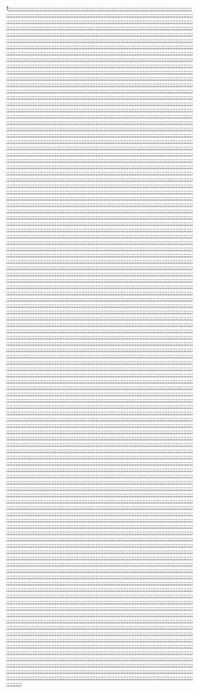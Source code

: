1;;;;;;;;;;;;;;;;;;;;;;;;;;;;;;;;;;;;;;;;;;;;;;;;;;;;;;;;;;;;;;;;;;;;;;;;;;;;;;;;;;;;;;;;;;;;;;;;;;;;;;;;;;;;;;;;;;;;;;;;;;;;;;;;;;;;;;;;;;;;;;;;;;;;;;;;;;;;;;;;;;;;;;;;;;;;;;;;;;;;;;;;;;;;;;;;;;;;;;;;;;;;;;;;;;;;;;;;;;;;;;;;;;;;;;;;;;;;;;;;;;;;;;;;;;;;;;;;;;;;;;;;;;;;;;;;;;;;;;;;;;;;;;;;;;;;;;;;;;;;;;;;;;;;;;;;;;;;;;;;;;;;;;;;;;;;;;;;;;;;;;;;;;;;;;;;;;;;;;;;;;;;;;;;;;;;;;;;;;;;;;;;;;;;;;;;;;;;;;;;;;;;;;;;;;;;;;;;;;;;;;;;;;;;;;;;;;;;;;;;;;;;;;;;;;;;;;;;;;;;;;;;;;;;;;;;;;;;;;;;;;;;;;;;;;;;;;;;;;;;;;;;;;;;;;;;;;;;;;;;;;;;;;;;;;;;;;;;;;;;;;;;;;;;;;;;;;;;;;;;;;;;;;;;;;;;;;;;;;;;;;;;;;;;;;;;;;;;;;;;;;;;;;;;;;;;;;;;;;;;;;;;;;;;;;;;;;;;;;;;;;;;;;;;;;;;;;;;;;;;;;;;;;;;;;;;;;;;;;;;;;;;;;;;;;;;;;;;;;;;;;;;;;;;;;;;;;;;;;;;;;;;;;;;;;;;;;;;;;;;;;;;;;;;;;;;;;;;;;;;;;;;;;;;;;;;;;;;;;;;;;;;;;;;;;;;;;;;;;;;;;;;;;;;;;;;;;;;;;;;;;;;;;;;;;;;;;;;;;;;;;;;;;;;;;;;;;;;;;;;;;;;;;;;;;;;;;;;;;;;;;;;;;;;;;;;;;;;;;;;;;;;;;;;;;;;;;;;;;;;;;;;;;;;;;;;;;;;;;;;;;;;;;;;;;;;;;;;;;;;;;;;;;;;;;;;;;;;;;;;;;;;;;;;;;;;;;;;;;;;;;;;;;;;;;;;;;;;;;;;;;;;;;;;;;;;;;;;;;;;;;;;;;;;;;;;;;;;;;;;;;;;;;;;;;;;;;;;;;;;;;;;;;;;;;;;;;;;;;;;;;;;;;;;;;;;;;;;;;;;;;;;;;;;;;;;;;;;;;;;;;;;;;;;;;;;;;;;;;;;;;;;;;;;;;;;;;;;;;;;;;;;;;;;;;;;;;;;;;;;;;;;;;;;;;;;;;;;;;;;;;;;;;;;;;;;;;;;;;;;;;;;;;;;;;;;;;;;;;;;;;;;;;;;;;;;;;;;;;;;;;;;;;;;;;;;;;;;;;;;;;;;;;;;;;;;;;;;;;;;;;;;;;;;;;;;;;;;;;;;;;;;;;;;;;;;;;;;;;;;;;;;;;;;;;;;;;;;;;;;;;;;;;;;;;;;;;;;;;;;;;;;;;;;;;;;;;;;;;;;;;;;;;;;;;;;;;;;;;;;;;;;;;;;;;;;;;;;;;;;;;;;;;;;;;;;;;;;;;;;;;;;;;;;;;;;;;;;;;;;;;;;;;;;;;;;;;;;;;;;;;;;;;;;;;;;;;;;;;;;;;;;;;;;;;;;;;;;;;;;;;;;;;;;;;;;;;;;;;;;;;;;;;;;;;;;;;;;;;;;;;;;;;;;;;;;;;;;;;;;;;;;;;;;;;;;;;;;;;;;;;;;;;;;;;;;;;;;;;;;;;;;;;;;;;;;;;;;;;;;;;;;;;;;;;;;;;;;;;;;;;;;;;;;;;;;;;;;;;;;;;;;;;;;;;;;;;;;;;;;;;;;;;;;;;;;;;;;;;;;;;;;;;;;;;;;;;;;;;;;;;;;;;;;;;;;;;;;;;;;;;;;;;;;;;;;;;;;;;;;;;;;;;;;;;;;;;;;;;;;;;;;;;;;;;;;;;;;;;;;;;;;;;;;;;;;;;;;;;;;;;;;;;;;;;;;;;;;;;;;;;;;;;;;;;;;;;;;;;;;;;;;;;;;;;;;;;;;;;;;;;;;;;;;;;;;;;;;;;;;;;;;;;;;;;;;;;;;;;;;;;;;;;;;;;;;;;;;;;;;;;;;;;;;;;;;;;;;;;;;;;;;;;;;;;;;;;;;;;;;;;;;;;;;;;;;;;;;;;;;;;;;;;;;;;;;;;;;;;;;;;;;;;;;;;;;;;;;;;;;;;;;;;;;;;;;;;;;;;;;;;;;;;;;;;;;;;;;;;;;;;;;;;;;;;;;;;;;;;;;;;;;;;;;;;;;;;;;;;;;;;;;;;;;;;;;;;;;;;;;;;;;;;;;;;;;;;;;;;;;;;;;;;;;;;;;;;;;;;;;;;;;;;;;;;;;;;;;;;;;;;;;;;;;;;;;;;;;;;;;;;;;;;;;;;;;;;;;;;;;;;;;;;;;;;;;;;;;;;;;;;;;;;;;;;;;;;;;;;;;;;;;;;;;;;;;;;;;;;;;;;;;;;;;;;;;;;;;;;;;;;;;;;;;;;;;;;;;;;;;;;;;;;;;;;;;;;;;;;;;;;;;;;;;;;;;;;;;;;;;;;;;;;;;;;;;;;;;;;;;;;;;;;;;;;;;;;;;;;;;;;;;;;;;;;;;;;;;;;;;;;;;;;;;;;;;;;;;;;;;;;;;;;;;;;;;;;;;;;;;;;;;;;;;;;;;;;;;;;;;;;;;;;;;;;;;;;;;;;;;;;;;;;;;;;;;;;;;;;;;;;;;;;;;;;;;;;;;;;;;;;;;;;;;;;;;;;;;;;;;;;;;;;;;;;;;;;;;;;;;;;;;;;;;;;;;;;;;;;;;;;;;;;;;;;;;;;;;;;;;;;;;;;;;;;;;;;;;;;;;;;;;;;;;;;;;;;;;;;;;;;;;;;;;;;;;;;;;;;;;;;;;;;;;;;;;;;;;;;;;;;;;;;;;;;;;;;;;;;;;;;;;;;;;;;;;;;;;;;;;;;;;;;;;;;;;;;;;;;;;;;;;;;;;;;;;;;;;;;;;;;;;;;;;;;;;;;;;;;;;;;;;;;;;;;;;;;;;;;;;;;;;;;;;;;;;;;;;;;;;;;;;;;;;;;;;;;;;;;;;;;;;;;;;;;;;;;;;;;;;;;;;;;;;;;;;;;;;;;;;;;;;;;;;;;;;;;;;;;;;;;;;;;;;;;;;;;;;;;;;;;;;;;;;;;;;;;;;;;;;;;;;;;;;;;;;;;;;;;;;;;;;;;;;;;;;;;;;;;;;;;;;;;;;;;;;;;;;;;;;;;;;;;;;;;;;;;;;;;;;;;;;;;;;;;;;;;;;;;;;;;;;;;;;;;;;;;;;;;;;;;;;;;;;;;;;;;;;;;;;;;;;;;;;;;;;;;;;;;;;;;;;;;;;;;;;;;;;;;;;;;;;;;;;;;;;;;;;;;;;;;;;;;;;;;;;;;;;;;;;;;;;;;;;;;;;;;;;;;;;;;;;;;;;;;;;;;;;;;;;;;;;;;;;;;;;;;;;;;;;;;;;;;;;;;;;;;;;;;;;;;;;;;;;;;;;;;;;;;;;;;;;;;;;;;;;;;;;;;;;;;;;;;;;;;;;;;;;;;;;;;;;;;;;;;;;;;;;;;;;;;;;;;;;;;;;;;;;;;;;;;;;;;;;;;;;;;;;;;;;;;;;;;;;;;;;;;;;;;;;;;;;;;;;;;;;;;;;;;;;;;;;;;;;;;;;;;;;;;;;;;;;;;;;;;;;;;;;;;;;;;;;;;;;;;;;;;;;;;;;;;;;;;;;;;;;;;;;;;;;;;;;;;;;;;;;;;;;;;;;;;;;;;;;;;;;;;;;;;;;;;;;;;;;;;;;;;;;;;;;;;;;;;;;;;;;;;;;;;;;;;;;;;;;;;;;;;;;;;;;;;;;;;;;;;;;;;;;;;;;;;;;;;;;;;;;;;;;;;;;;;;;;;;;;;;;;;;;;;;;;;;;;;;;;;;;;;;;;;;;;;;;;;;;;;;;;;;;;;;;;;;;;;;;;;;;;;;;;;;;;;;;;;;;;;;;;;;;;;;;;;;;;;;;;;;;;;;;;;;;;;;;;;;;;;;;;;;;;;;;;;;;;;;;;;;;;;;;;;;;;;;;;;;;;;;;;;;;;;;;;;;;;;;;;;;;;;;;;;;;;;;;;;;;;;;;;;;;;;;;;;;;;;;;;;;;;;;;;;;;;;;;;;;;;;;;;;;;;;;;;;;;;;;;;;;;;;;;;;;;;;;;;;;;;;;;;;;;;;;;;;;;;;;;;;;;;;;;;;;;;;;;;;;;;;;;;;;;;;;;;;;;;;;;;;;;;;;;;;;;;;;;;;;;;;;;;;;;;;;;;;;;;;;;;;;;;;;;;;;;;;;;;;;;;;;;;;;;;;;;;;;;;;;;;;;;;;;;;;;;;;;;;;;;;;;;;;;;;;;;;;;;;;;;;;;;;;;;;;;;;;;;;;;;;;;;;;;;;;;;;;;;;;;;;;;;;;;;;;;;;;;;;;;;;;;;;;;;;;;;;;;;;;;;;;;;;;;;;;;;;;;;;;;;;;;;;;;;;;;;;;;;;;;;;;;;;;;;;;;;;;;;;;;;;;;;;;;;;;;;;;;;;;;;;;;;;;;;;;;;;;;;;;;;;;;;;;;;;;;;;;;;;;;;;;;;;;;;;;;;;;;;;;;;;;;;;;;;;;;;;;;;;;;;;;;;;;;;;;;;;;;;;;;;;;;;;;;;;;;;;;;;;;;;;;;;;;;;;;;;;;;;;;;;;;;;;;;;;;;;;;;;;;;;;;;;;;;;;;;;;;;;;;;;;;;;;;;;;;;;;;;;;;;;;;;;;;;;;;;;;;;;;;;;;;;;;;;;;;;;;;;;;;;;;;;;;;;;;;;;;;;;;;;;;;;;;;;;;;;;;;;;;;;;;;;;;;;;;;;;;;;;;;;;;;;;;;;;;;;;;;;;;;;;;;;;;;;;;;;;;;;;;;;;;;;;;;;;;;;;;;;;;;;;;;;;;;;;;;;;;;;;;;;;;;;;;;;;;;;;;;;;;;;;;;;;;;;;;;;;;;;;;;;;;;;;;;;;;;;;;;;;;;;;;;;;;;;;;;;;;;;;;;;;;;;;;;;;;;;;;;;;;;;;;;;;;;;;;;;;;;;;;;;;;;;;;;;;;;;;;;;;;;;;;;;;;;;;;;;;;;;;;;;;;;;;;;;;;;;;;;;;;;;;;;;;;;;;;;;;;;;;;;;;;;;;;;;;;;;;;;;;;;;;;;;;;;;;;;;;;;;;;;;;;;;;;;;;;;;;;;;;;;;;;;;;;;;;;;;;;;;;;;;;;;;;;;;;;;;;;;;;;;;;;;;;;;;;;;;;;;;;;;;;;;;;;;;;;;;;;;;;;;;;;;;;;;;;;;;;;;;;;;;;;;;;;;;;;;;;;;;;;;;;;;;;;;;;;;;;;;;;;;;;;;;;;;;;;;;;;;;;;;;;;;;;;;;;;;;;;;;;;;;;;;;;;;;;;;;;;;;;;;;;;;;;;;;;;;;;;;;;;;;;;;;;;;;;;;;;;;;;;;;;;;;;;;;;;;;;;;;;;;;;;;;;;;;;;;;;;;;;;;;;;;;;;;;;;;;;;;;;;;;;;;;;;;;;;;;;;;;;;;;;;;;;;;;;;;;;;;;;;;;;;;;;;;;;;;;;;;;;;;;;;;;;;;;;;;;;;;;;;;;;;;;;;;;;;;;;;;;;;;;;;;;;;;;;;;;;;;;;;;;;;;;;;;;;;;;;;;;;;;;;;;;;;;;;;;;;;;;;;;;;;;;;;;;;;;;;;;;;;;;;;;;;;;;;;;;;;;;;;;;;;;;;;;;;;;;;;;;;;;;;;;;;;;;;;;;;;;;;;;;;;;;;;;;;;;;;;;;;;;;;;;;;;;;;;;;;;;;;;;;;;;;;;;;;;;;;;;;;;;;;;;;;;;;;;;;;;;;;;;;;;;;;;;;;;;;;;;;;;;;;;;;;;;;;;;;;;;;;;;;;;;;;;;;;;;;;;;;;;;;;;;;;;;;;;;;;;;;;;;;;;;;;;;;;;;;;;;;;;;;;;;;;;;;;;;;;;;;;;;;;;;;;;;;;;;;;;;;;;;;;;;;;;;;;;;;;;;;;;;;;;;;;;;;;;;;;;;;;;;;;;;;;;;;;;;;;;;;;;;;;;;;;;;;;;;;;;;;;;;;;;;;;;;;;;;;;;;;;;;;;;;;;;;;;;;;;;;;;;;;;;;;;;;;;;;;;;;;;;;;;;;;;;;;;;;;;;;;;;;;;;;;;;;;;;;;;;;;;;;;;;;;;;;;;;;;;;;;;;;;;;;;;;;;;;;;;;;;;;;;;;;;;;;;;;;;;;;;;;;;;;;;;;;;;;;;;;;;;;;;;;;;;;;;;;;;;;;;;;;;;;;;;;;;;;;;;;;;;;;;;;;;;;;;;;;;;;;;;;;;;;;;;;;;;;;;;;;;;;;;;;;;;;;;;;;;;;;;;;;;;;;;;;;;;;;;;;;;;;;;;;;;;;;;;;;;;;;;;;;;;;;;;;;;;;;;;;;;;;;;;;;;;;;;;;;;;;;;;;;;;;;;;;;;;;;;;;;;;;;;;;;;;;;;;;;;;;;;;;;;;;;;;;;;;;;;;;;;;;;;;;;;;;;;;;;;;;;;;;;;;;;;;;;;;;;;;;;;;;;;;;;;;;;;;;;;;;;;;;;;;;;;;;;;;;;;;;;;;;;;;;;;;;;;;;;;;;;;;;;;;;;;;;;;;;;;;;;;;;;;;;;;;;;;;;;;;;;;;;;;;;;;;;;;;;;;;;;;;;;;;;;;;;;;;;;;;;;;;;;;;;;;;;;;;;;;;;;;;;;;;;;;;;;;;;;;;;;;;;;;;;;;;;;;;;;;;;;;;;;;;;;;;;;;;;;;;;;;;;;;;;;;;;;;;;;;;;;;;;;;;;;;;;;;;;;;;;;;;;;;;;;;;;;;;;;;;;;;;;;;;;;;;;;;;;;;;;;;;;;;;;;;;;;;;;;;;;;;;;;;;;;;;;;;;;;;;;;;;;;;;;;;;;;;;;;;;;;;;;;;;;;;;;;;;;;;;;;;;;;;;;;;;;;;;;;;;;;;;;;;;;;;;;;;;;;;;;;;;;;;;;;;;;;;;;;;;;;;;;;;;;;;;;;;;;;;;;;;;;;;;;;;;;;;;;;;;;;;;;;;;;;;;;;;;;;;;;;;;;;;;;;;;;;;;;;;;;;;;;;;;;;;;;;;;;;;;;;;;;;;;;;;;;;;;;;;;;;;;;;;;;;;;;;;;;;;;;;;;;;;;;;;;;;;;;;;;;;;;;;;;;;;;;;;;;;;;;;;;;;;;;;;;;;;;;;;;;;;;;;;;;;;;;;;;;;;;;;;;;;;;;;;;;;;;;;;;;;;;;;;;;;;;;;;;;;;;;;;;;;;;;;;;;;;;;;;;;;;;;;;;;;;;;;;;;;;;;;;;;;;;;;;;;;;;;;;;;;;;;;;;;;;;;;;;;;;;;;;;;;;;;;;;;;;;;;;;;;;;;;;;;;;;;;;;;;;;;;;;;;;;;;;;;;;;;;;;;;;;;;;;;;;;;;;;;;;;;;;;;;;;;;;;;;;;;;;;;;;;;;;;;;;;;;;;;;;;;;;;;;;;;;;;;;;;;;;;;;;;;;;;;;;;;;;;;;;;;;;;;;;;;;;;;;;;;;;;;;;;;;;;;;;;;;;;;;;;;;;;;;;;;;;;;;;;;;;;;;;;;;;;;;;;;;;;;;;;;;;;;;;;;;;;;;;;;;;;;;;;;;;;;;;;;;;;;;;;;;;;;;;;;;;;;;;;;;;;;;;;;;;;;;;;;;;;;;;;;;;;;;;;;;;;;;;;;;;;;;;;;;;;;;;;;;;;;;;;;;;;;;;;;;;;;;;;;;;;;;;;;;;;;;;;;;;;;;;;;;;;;;;;;;;;;;;;;;;;;;;;;;;;;;;;;;;;;;;;;;;;;;;;;;;;;;;;;;;;;;;;;;;;;;;;;;;;;;;;;;;;;;;;;;;;;;;;;;;;;;;;;;;;;;;;;;;;;;;;;;;;;;;;;;;;;;;;;;;;;;;;;;;;;;;;;;;;;;;;;;;;;;;;;;;;;;;;;;;;;;;;;;;;;;;;;;;;;;;;;;;;;;;;;;;;;;;;;;;;;;;;;;;;;;;;;;;;;;;;;;;;;;;;;;;;;;;;;;;;;;;;;;;;;;;;;;;;;;;;;;;;;;;;;;;;;;;;;;;;;;;;;;;;;;;;;;;;;;;;;;;;;;;;;;;;;;;;;;;;;;;;;;;;;;;;;;;;;;;;;;;;;;;;;;;;;;;;;;;;;;;;;;;;;;;;;;;;;;;;;;;;;;;;;;;;;;;;;;;;;;;;;;;;;;;;;;;;;;;;;;;;;;;;;;;;;;;;;;;;;;;;;;;;;;;;;;;;;;;;;;;;;;;;;;;;;;;;;;;;;;;;;;;;;;;;;;;;;;;;;;;;;;;;;;;;;;;;;;;;;;;;;;;;;;;;;;;;;;;;;;;;;;;;;;;;;;;;;;;;;;;;;;;;;;;;;;;;;;;;;;;;;;;;;;;;;;;;;;;;;;;;;;;;;;;;;;;;;;;;;;;;;;;;;;;;;;;;;;;;;;;;;;;;;;;;;;;;;;;;;;;;;;;;;;;;;;;;;;;;;;;;;;;;;;;;;;;;;;;;;;;;;;;;;;;;;;;;;;;;;;;;;;;;;;;;;;;;;;;;;;;;;;;;;;;;;;;;;;;;;;;;;;;;;;;;;;;;;;;;;;;;;;;;;;;;;;;;;;;;;;;;;;;;;;;;;;;;;;;;;;;;;;;;;;;;;;;;;;;;;;;;;;;;;;;;;;;;;;;;;;;;;;;;;;;;;;;;;;;;;;;;;;;;;;;;;;;;;;;;;;;;;;;;;;;;;;;;;;;;;;;;;;;;;;;;;;;;;;;;;;;;;;;;;;;;;;;;;;;;;;;;;;;;;;;;;;;;;;;;;;;;;;;;;;;;;;;;;;;;;;;;;;;;;;;;;;;;;;;;;;;;;;;;;;;;;;;;;;;;;;;;;;;;;;;;;;;;;;;;;;;;;;;;;;;;;;;;;;;;;;;;;;;;;;;;;;;;;;;;;;;;;;;;;;;;;;;;;;;;;;;;;;;;;;;;;;;;;;;;;;;;;;;;;;;;;;;;;;;;;;;;;;;;;;;;;;;;;;;;;;;;;;;;;;;;;;;;;;;;;;;;;;;;;;;;;;;;;;;;;;;;;;;;;;;;;;;;;;;;;;;;;;;;;;;;;;;;;;;;;;;;;;;;;;;;;;;;;;;;;;;;;;;;;;;;;;;;;;;;;;;;;;;;;;;;;;;;;;;;;;;;;;;;;;;;;;;;;;;;;;;;;;;;;;;;;;;;;;;;;;;;;;;;;;;;;;;;;;;;;;;;;;;;;;;;;;;;;;;;;;;;;;;;;;;;;;;;;;;;;;;;;;;;;;;;;;;;;;;;;;;;;;;;;;;;;;;;;;;;;;;;;;;;;;;;;;;;;;;;;;;;;;;;;;;;;;;;;;;;;;;;;;;;;;;;;;;;;;;;;;;;;;;;;;;;;;;;;;;;;;;;;;;;;;;;;;;;;;;;;;;;;;;;;;;;;;;;;;;;;;;;;;;;;;;;;;;;;;;;;;;;;;;;;;;;;;;;;;;;;;;;;;;;;;;;;;;;;;;;;;;;;;;;;;;;;;;;;;;;;;;;;;;;;;;;;;;;;;;;;;;;;;;;;;;;;;;;;;;;;;;;;;;;;;;;;;;;;;;;;;;;;;;;;;;;;;;;;;;;;;;;;;;;;;;;;;;;;;;;;;;;;;;;;;;;;;;;;;;;;;;;;;;;;;;;;;;;;;;;;;;;;;;;;;;;;;;;;;;;;;;;;;;;;;;;;;;;;;;;;;;;;;;;;;;;;;;;;;;;;;;;;;;;;;;;;;;;;;;;;;;;;;;;;;;;;;;;;;;;;;;;;;;;;;;;;;;;;;;;;;;;;;;;;;;;;;;;;;;;;;;;;;;;;;;;;;;;;;;;;;;;;;;;;;;;;;;;;;;;;;;;;;;;;;;;;;;;;;;;;;;;;;;;;;;;;;;;;;;;;;;;;;;;;;;;;;;;;;;;;;;;;;;;;;;;;;;;;;;;;;;;;;;;;;;;;;;;;;;;;;;;;;;;;;;;;;;;;;;;;;;;;;;;;;;;;;;;;;;;;;;;;;;;;;;;;;;;;;;;;;;;;;;;;;;;;;;;;;;;;;;;;;;;;;;;;;;;;;;;;;;;;;;;;;;;;;;;;;;;;;;;;;;;;;;;;;;;;;;;;;;;;;;;;;;;;;;;;;;;;;;;;;;;;;;;;;;;;;;;;;;;;;;;;;;;;;;;;;;;;;;;;;;;;;;;;;;;;;;;;;;;;;;;;;;;;;;;;;;;;;;;;;;;;;;;;;;;;;;;;;;;;;;;;;;;;;;;;;;;;;;;;;;;;;;;;;;;;;;;;;;;;;;;;;;;;;;;;;;;;;;;;;;;;;;;;;;;;;;;;;;;;;;;;;;;;;;;;;;;;;;;;;;;;;;;;;;;;;;;;;;;;;;;;;;;;;;;;;;;;;;;;;;;;;;;;;;;;;;;;;;;;;;;;;;;;;;;;;;;;;;;;;;;;;;;;;;;;;;;;;;;;;;;;;;;;;;;;;;;;;;;;;;;;;;;;;;;;;;;;;;;;;;;;;;;;;;;;;;;;;;;;;;;;;;;;;;;;;;;;;;;;;;;;;;;;;;;;;;;;;;;;;;;;;;;;;;;;;;;;;;;;;;;;;;;;;;;;;;;;;;;;;;;;;;;;;;;;;;;;;;;;;;;;;;;;;;;;;;;;;;;;;;;;;;;;;;;;;;;;;;;;;;;;;;;;;;;;;;;;;;;;;;;;;;;;;;;;;;;;;;;;;;;;;;;;;;;;;;;;;;;;;;;;;;;;;;;;;;;;;;;;;;;;;;;;;;;;;;;;;;;;;;;;;;;;;;;;;;;;;;;;;;;;;;;;;;;;;;;;;;;;;;;;;;;;;;;;;;;;;;;;;;;;;;;;;;;;;;;;;;;;;;;;;;;;;;;;;;;;;;;;;;;;;;;;;;;;;;;;;;;;;;;;;;;;;;;;;;;;;;;;;;;;;;;;;;;;;;;;;;;;;;;;;;;;;;;;;;;;;;;;;;;;;;;;;;;;;;;;;;;;;;;;;;;;;;;;;;;;;;;;;;;;;;;;;;;;;;;;;;;;;;;;;;;;;;;;;;;;;;;;;;;;;;;;;;;;;;;;;;;;;;;;;;;;;;;;;;;;;;;;;;;;;;;;;;;;;;;;;;;;;;;;;;;;;;;;;;;;;;;;;;;;;;;;;;;;;;;;;;;;;;;;;;;;;;;;;;;;;;;;;;;;;;;;;;;;;;;;;;;;;;;;;;;;;;;;;;;;;;;;;;;;;;;;;;;;;;;;;;;;;;;;;;;;;;;;;;;;;;;;;;;;;;;;;;;;;;;;;;;;;;;;;;;;;;;;;;;;;;;;;;;;;;;;;;;;;;;;;;;;;;;;;;;;;;;;;;;;;;;;;;;;;;;;;;;;;;;;;;;;;;;;;;;;;;;;;;;;;;;;;;;;;;;;;;;;;;;;;;;;;;;;;;;;;;;;;;;;;;;;;;;;;;;;;;;;;;;;;;;;;;;;;;;;;;;;;;;;;;;;;;;;;;;;;;;;;;;;;;;;;;;;;;;;;;;;;;;;;;;;;;;;;;;;;;;;;;;;;;;;;;;;;;;;;;;;;;;;;;;;;;;;;;;;;;;;;;;;;;;;;;;;;;;;;;;;;;;;;;;;;;;;;;;;;;;;;;;;;;;;;;;;;;;;;;;;;;;;;;;;;;;;;;;;;;;;;;;;;;;;;;;;;;;;;;;;;;;;;;;;;;;;;;;;;;;;;;;;;;;;;;;;;;;;;;;;;;;;;;;;;;;;;;;;;;;;;;;;;;;;;;;;;;;;;;;;;;;;;;;;;;;;;;;;;;;;;;;;;;;;;;;;;;;;;;;;;;;;;;;;;;;;;;;;;;;;;;;;;;;;;;;;;;;;;;;;;;;;;;;;;;;;;;;;;;;;;;;;;;;;;;;;;;;;;;;;;;;;;;;;;;;;;;;;;;;;;;;;;;;;;;;;;;;;;;;;;;;;;;;;;;;;;;;;;;;;;;;;;;;;;;;;;;;;;;;;;;;;;;;;;;;;;;;;;;;;;;;;;;;;;;;;;;;;;;;;;;;;;;;;;;;;;;;;;;;;;;;;;;;;;;;;;;;;;;;;;;;;;;;;;;;;;;;;;;;;;;;;;;;;;;;;;;;;;;;;;;;;;;;;;;;;;;;;;;;;;;;;;;;;;;;;;;;;;;;;;;;;;;;;;;;;;;;;;;;;;;;;;;;;;;;;;;;;;;;;;;;;;;;;;;;;;;;;;;;;;;;;;;;;;;;;;;;;;;;;;;;;;;;;;;;;;;;;;;;;;;;;;;;;;;;;;;;;;;;;;;;;;;;;;;;;;;;;;;;;;;;;;;;;;;;;;;;;;;;;;;;;;;;;;;;;;;;;;;;;;;;;;;;;;;;;;;;;;;;;;;;;;;;;;;;;;;;;;;;;;;;;;;;;;;;;;;;;;;;;;;;;;;;;;;;;;;;;;;;;;;;;;;;;;;;;;;;;;;;;;;;;;;;;;;;;;;;;;;;;;;;;;;;;;;;;;;;;;;;;;;;;;;;;;;;;;;;;;;;;;;;;;;;;;;;;;;;;;;;;;;;;;;;;;;;;;;;;;;;;;;;;;;;;;;;;;;;;;;;;;;;;;;;;;;;;;;;;;;;;;;;;;;;;;;;;;;;;;;;;;;;;;;;;;;;;;;;;;;;;;;;;;;;;;;;;;;;;;;;;;;;;;;;;;;;;;;;;;;;;;;;;;;;;;;;;;;;;;;;;;;;;;;;;;;;;;;;;;;;;;;;;;;;;;;;;;;;;;;;;;;;;;;;;;;;;;;;;;;;;;;;;;;;;;;;;;;;;;;;;;;;;;;;;;;;;;;;;;;;;;;;;;;;;;;;;;;;;;;;;;;;;;;;;;;;;;;;;;;;;;;;;;;;;;;;;;;;;;;;;;;;;;;;;;;;;;;;;;;;;;;;;;;;;;;;;;;;;;;;;;;;;;;;;;;;;;;;;;;;;;;;;;;;;;;;;;;;;;;;;;;;;;;;;;;;;;;;;;;;;;;;;;;;;;;;;;;;;;;;;;;;;;;;;;;;;;;;;;;;;;;;;;;;;;;;;;;;;;;;;;;;;;;;;;;;;;;;;;;;;;;;;;;;;;;;;;;;;;;;;;;;;;;;;;;;;;;;;;;;;;;;;;;;;;;;;;;;;;;;;;;;;;;;;;;;;;;;;;;;;;;;;;;;;;;;;;;;;;;;;;;;;;;;;;;;;;;;;;;;;;;;;;;;;;;;;;;;;;;;;;;;;;;;;;;;;;;;;;;;;;;;;;;;;;;;;;;;;;;;;;;;;;;;;;;;;;;;;;;;;;;;;;;;;;;;;;;;;;;;;;;;;;;;;;;;;;;;;;;;;;;;;;;;;;;;;;;;;;;;;;;;;
